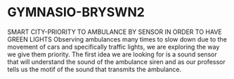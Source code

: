 # GYMNASIO-BRYSWN2
SMART CITY-PRIORITY TO AMBULANCE BY SENSOR IN ORDER TO HAVE GREEN LIGHTS
Observing ambulances many times to slow down due to the movement of cars and specifically traffic lights, we are exploring the way we give them priority.
The first idea we are looking for is a sound sensor that will understand the sound of the ambulance siren and as our professor tells us the motif of the sound that transmits the ambulance.
